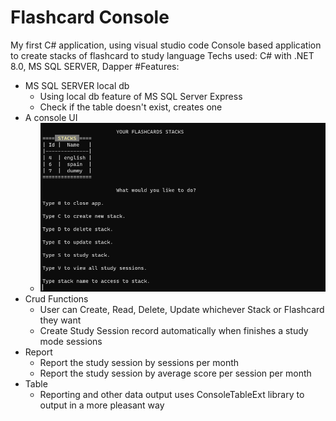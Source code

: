 # Flashcard Console
My first C# application, using visual studio code
Console based application to create stacks of flashcard to study language
Techs used: C# with .NET 8.0, MS SQL SERVER, Dapper
#Features:
- MS SQL SERVER local db
    -   Using local db feature of MS SQL Server Express
    -   Check if the table doesn't exist, creates one
- A console UI 
    - ![a](/assets/ConsoleUI.png)
- Crud Functions
    -   User can Create, Read, Delete, Update whichever Stack or Flashcard they want
    -   Create Study Session record automatically when finishes a study mode sessions
- Report
    -   Report the study session by sessions per month
    -   Report the study session by average score per session per month
- Table
    -   Reporting and other data output uses ConsoleTableExt library to output in a more pleasant way

